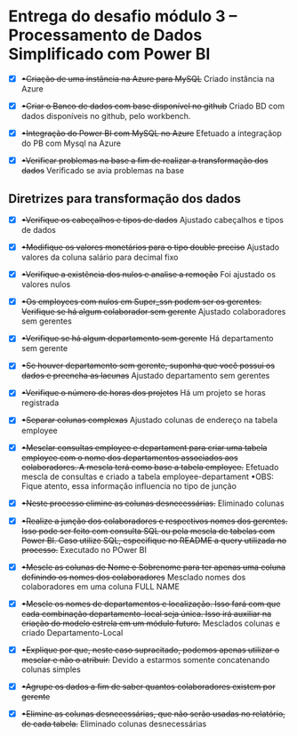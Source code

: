 # Entrega do desafio módulo 3 – Processamento de Dados Simplificado com Power BI

- [X] ~~•Criação de uma instância na Azure para MySQL~~
	    Criado instância na Azure 
- [X] ~~•Criar o Banco de dados com base disponível no github~~
            Criado BD com dados disponíveis no github, pelo workbench.
- [X] ~~•Integração do Power BI com MySQL no Azure~~
            Efetuado a integraçãop do PB com Mysql na Azure

- [X] ~~•Verificar problemas na base a fim de realizar a transformação dos dados~~
                Verificado se avia problemas na base

## Diretrizes para transformação dos dados
- [X] ~~•Verifique os cabeçalhos e tipos de dados~~
	Ajustado cabeçalhos e tipos de dados
- [X] ~~•Modifique os valores monetários para o tipo double preciso~~
	Ajustado valores da coluna salário para decimal fixo
- [X] ~~•Verifique a existência dos nulos e analise a remoção~~
        Foi ajustado os valores nulos 
- [X] ~~•Os employees com nulos em Super_ssn podem ser os gerentes. Verifique se há algum colaborador sem gerente~~
	Ajustado colaboradores sem gerentes
- [X] ~~•Verifique se há algum departamento sem gerente~~
	Há departamento sem gerente
- [X] ~~•Se houver departamento sem gerente, suponha que você possui os dados e preencha as lacunas~~
	Ajustado departamento sem gerentes
- [X] ~~•Verifique o número de horas dos projetos~~
        Há um projeto se horas registrada
- [X] ~~•Separar colunas complexas~~
	Ajustado colunas de endereço na tabela employee
- [X] ~~•Mesclar consultas employee e departament para criar uma tabela employee com o nome dos departamentos associados aos colaboradores. A mescla terá como base a tabela employee.~~
	Efetuado mescla de consultas e criado a tabela employee-departament
        •OBS: Fique atento, essa informação influencia no tipo de junção
- [X] ~~•Neste processo elimine as colunas desnecessárias.~~
	Eliminado colunas 
- [X] ~~•Realize a junção dos colaboradores e respectivos nomes dos gerentes. Isso pode ser feito com consulta SQL ou pela mescla de tabelas com Power BI. Caso utilize SQL, especifique no README a query utilizada no processo.~~
    Executado no POwer BI
- [X] ~~•Mescle as colunas de Nome e Sobrenome para ter apenas uma coluna definindo os nomes dos colaboradores~~
	Mesclado nomes dos colaboradores em uma coluna FULL NAME
- [X] ~~•Mescle os nomes de departamentos e localização. Isso fará com que cada combinação departamento-local seja única. Isso irá auxiliar na criação do modelo estrela em um módulo futuro.~~
	Mesclados colunas e criado Departamento-Local
- [X] ~~•Explique por que, neste caso supracitado, podemos apenas utilizar o mesclar e não o atribuir.~~
	Devido a estarmos somente concatenando colunas simples
- [X] ~~•Agrupe os dados a fim de saber quantos colaboradores existem por gerente~~
	
- [X] ~~•Elimine as colunas desnecessárias, que não serão usadas no relatório, de cada tabela.~~
        Eliminado colunas desnecessárias 
